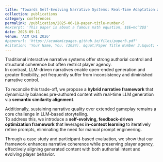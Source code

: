 ```yaml
---
title: "Towards Self-Evolving Narrative Systems: Real-Time Adaptation and Long-Term Optimization with LLMs"
collection: publications
category: conferences
permalink: /publication/2025-06-18-paper-title-number-5
#excerpt: 'This paper is about a famous math equation, $$E=mc^2$$'
date: 2025-09-11
venue: 'ACM CHI 2026'
#paperurl: 'https://academicpages.github.io/files/paper3.pdf'
#citation: 'Your Name, You. (2024). &quot;Paper Title Number 3.&quot; <i>GitHub Journal of Bugs</i>. 1(3).'
---
```


Traditional interactive narrative systems offer strong authorial control and structural coherence but often restrict player agency.  
In contrast, LLM-driven narratives enable open-ended generation and greater flexibility, yet frequently suffer from inconsistency and diminished narrative control.  

To reconcile this trade-off, we propose a **hybrid narrative framework** that dynamically balances pre-authored content with real-time LLM generation via **semantic similarity alignment**.  

Additionally, sustaining narrative quality over extended gameplay remains a core challenge in LLM-based storytelling.  
To address this, we introduce a **self-evolving, feedback-driven optimization framework** that leverages **in-context learning** to iteratively refine prompts, eliminating the need for manual prompt engineering.  

Through a case study and participant-based evaluation, we show that our framework enhances narrative coherence while preserving player agency, effectively aligning generated content with both authorial intent and evolving player behavior.


